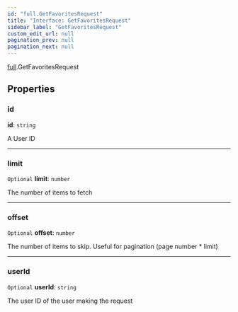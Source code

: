 ```yaml
---
id: "full.GetFavoritesRequest"
title: "Interface: GetFavoritesRequest"
sidebar_label: "GetFavoritesRequest"
custom_edit_url: null
pagination_prev: null
pagination_next: null
---
```


[full](../namespaces/full.md).GetFavoritesRequest

## Properties

### id

 **id**: `string`

A User ID

___

### limit

 `Optional` **limit**: `number`

The number of items to fetch

___

### offset

 `Optional` **offset**: `number`

The number of items to skip. Useful for pagination (page number * limit)

___

### userId

 `Optional` **userId**: `string`

The user ID of the user making the request
